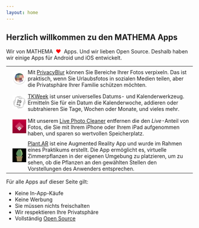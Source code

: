```yaml
---
layout: home
---
```


<h2>Herzlich willkommen zu den MATHEMA Apps</h2>

<p>Wir von MATHEMA <span style="color: red;">&#160;❤&#160;</span> Apps. Und wir lieben Open Source. Deshalb haben wir einige Apps für Android und iOS entwickelt.</p>

<table style="width: 100%; border: none">

<tr style="background: transparent">
<td style="border: none"><img src="assets/privacyblur.png" style="padding: 10px"/></td><td style="border: none">Mit <a href="https://privacyblur.app/">PrivacyBlur</a> können Sie Bereiche Ihrer Fotos verpixeln. Das ist praktisch, wenn Sie Urlaubsfotos in sozialen Medien teilen, aber die Privatsphäre Ihrer Familie schützen möchten.</td>
</tr>

<tr style="background: transparent">
<td style="border: none"><img src="assets/tkweek.png" style="padding: 10px"/></td><td style="border: none"><a href="https://tkweek.app/">TKWeek</a> ist unser universelles Datums- und Kalenderwerkzeug. Ermitteln Sie für ein Datum die Kalenderwoche, addieren oder subtrahieren Sie Tage, Wochen oder Monate, und vieles mehr.</td>
</tr>

<tr style="background: transparent">
<td style="border: none"><img src="assets/livephotocleaner.png" style="padding: 10px"/></td><td style="border: none">Mit unserem <a href="https://livephotocleaner.app/">Live Photo Cleaner</a> entfernen die den <em>Live</em>-Anteil von Fotos, die Sie mit Ihrem iPhone oder Ihrem iPad aufgenommen haben, und sparen so wertvollen Speicherplatz.</td>
</tr>

<tr style="background: transparent">
<td style="border: none"><img src="assets/plantar.png" style="padding: 10px"/></td><td style="border: none"><a href="https://github.com/MATHEMA-GmbH/PlantAR">Plant.AR</a> ist eine Augmented Reality App und wurde im Rahmen eines Praktikums erstellt. Die App ermöglicht es, virtuelle Zimmerpflanzen in der eigenen Umgebung zu platzieren, um zu sehen, ob die Pflanzen an den gewählten Stellen den Vorstellungen des Anwenders entsprechen.</td>
</tr>

</table>

<p>Für alle Apps auf dieser Seite gilt:</p>

<ul>
<li>Keine In-App-Käufe</li>
<li>Keine Werbung</li>
<li>Sie müssen nichts freischalten</li>
<li>Wir respektieren Ihre Privatsphäre</li>
<li>Vollständig <a href="https://github.com/MATHEMA-GmbH/">Open Source</a></li>
</ul>